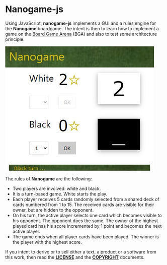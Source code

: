 # Nanogame-js

Using JavaScript, **nanogame-js** implements a GUI and a rules engine for the **Nanogame** boardgame. The intent is then to learn how to implement a game on the [Board Game Arena](https://fr.boardgamearena.com/) (BGA) and also to test some architecture principle.

![](./pictures/nanogame-overview.png)

The rules of **Nanogame** are the following:

- Two players are involved: white and black.
- It is a turn-based game. White starts the play.
- Each player receives 5 cards randomly selected from a shared deck of cards numbered from 1 to 15. The received cards are visible for their owner, but are hidden to the opponent.
- On his turn, the active player selects one card which becomes visible to his opponent. The opponent does the same. The owner of the highest played card has his score incremented by 1 point and becomes the next active player.
- The game ends when all player cards have been played. The winner is the player with the highest score.

If you intent to derive or to sell either a text, a product or a software from this work, then read the [**LICENSE**](./docs/LICENSE.txt) and the  [**COPYRIGHT**](./docs/COPYRIGHT.md)  documents.
